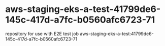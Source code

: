 # aws-staging-eks-a-test-41799de6-145c-417d-a7fc-b0560afc6723-71
repository for use with E2E test job aws-staging-eks-a-test:41799de6-145c-417d-a7fc-b0560afc6723-71
